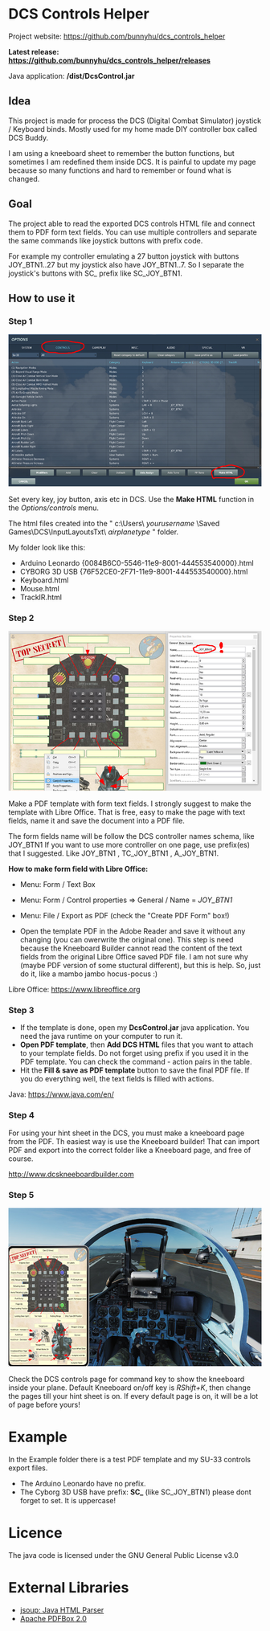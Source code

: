 # DCS Controls Helper
Project website: https://github.com/bunnyhu/dcs_controls_helper

**Latest release: https://github.com/bunnyhu/dcs_controls_helper/releases**

Java application: **/dist/DcsControl.jar**

## Idea
This project is made for process the DCS (Digital Combat Simulator) joystick / Keyboard binds. Mostly used for my home made DIY controller box called DCS Buddy.

I am using a kneeboard sheet to remember the button functions, but sometimes I am redefined them inside DCS. It is painful to update my page because so many functions and hard to remember or found what is changed.

## Goal
The project able to read the exported DCS controls HTML file and connect them to PDF form text fields. You can use multiple controllers and separate the same commands like joystick buttons with prefix code.

For example my controller emulating a 27 button joystick with buttons JOY_BTN1..27 but my joystick also have JOY_BTN1..7. So I separate the joystick's buttons with SC_ prefix like SC_JOY_BTN1.

## How to use it
### Step 1
![DCS Options](img/dcs_options.jpg)

Set every key, joy button, axis etc in DCS. Use the **Make HTML** function in the *Options/controls* menu. 

The html files created into the " c:\Users\ *yourusername* \Saved Games\DCS\InputLayoutsTxt\ *airplanetype* " folder.

My folder look like this:
- Arduino Leonardo {0084B6C0-5546-11e9-8001-444553540000}.html 
- CYBORG 3D USB {76F52CE0-2F71-11e9-8001-444553540000}.html
- Keyboard.html 
- Mouse.html 
- TrackIR.html 

### Step 2
![Libre Office Text box](img/loffice_textbox.jpg)

Make a PDF template with form text fields. I strongly suggest to make the template with Libre Office. That is free, easy to make the page with text fields, name it and save the document into a PDF file.

The form fields name will be follow the DCS controller names schema, like JOY_BTN1 
If you want to use more controller on one page, use prefix(es) that I suggested. 
Like JOY_BTN1 , TC_JOY_BTN1 , A_JOY_BTN1.

**How to make form field with Libre Office:**
- Menu: Form / Text Box 
- Menu: Form / Control properties => General / Name = *JOY_BTN1*
- Menu: File / Export as PDF (check the "Create PDF Form" box!)

- Open the template PDF in the Adobe Reader and save it without any changing (you can owerwrite the original one). This step is need because the Kneeboard Builder cannot read the content of the text fields from the original Libre Office saved PDF file. I am not sure why (maybe PDF version of some stuctural different), but this is help. So, just do it, like a mambo jambo hocus-pocus :)

Libre Office: https://www.libreoffice.org

### Step 3
- If the template is done, open my **DcsControl.jar** java application. You need the java runtime on your computer to run it.
- **Open PDF template**, then **Add DCS HTML** files that you want to attach to your template fields. Do not forget using prefix if you used it in the PDF template. You can check the command - action pairs in the table.
- Hit the **Fill & save as PDF template** button to save the final PDF file. If you do everything well, the text fields is filled with actions.

Java: https://www.java.com/en/
### Step 4
For using your hint sheet in the DCS, you must make a kneeboard page from the PDF.
Th easiest way is use the Kneeboard builder! That can import PDF and export into the correct folder like a Kneeboard page, and free of course.

http://www.dcskneeboardbuilder.com
### Step 5
![DCS final view](img/dcs_kp.jpg)

Check the DCS controls page for command key to show the kneeboard inside your plane. Default Kneeboard on/off key is *RShift+K*, then change the pages till your hint sheet is on. If every default page is on, it will be a lot of page before yours!

# Example
In the Example folder there is a test PDF template and my SU-33 controls export files. 
- The Arduino Leonardo have no prefix.
- The Cyborg 3D USB have prefix: **SC_** (like SC_JOY_BTN1) please dont forget to set. It is uppercase!

# Licence
The java code is licensed under the GNU General Public License v3.0

# External Libraries
- [jsoup: Java HTML Parser](https://jsoup.org/)
- [Apache PDFBox 2.0](https://pdfbox.apache.org/)
